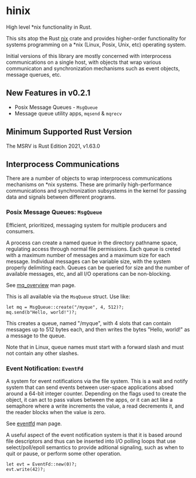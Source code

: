 # hinix
High level *nix functionality in Rust.

This sits atop the Rust [nix](https://github.com/nix-rust/nix) crate and provides higher-order functionality for systems programming on a *nix (Linux, Posix, Unix, etc) operating system.

Initial versions of this library are mostly concerned with interprocess communications on a single host, with objects that wrap various communicaton and synchronization mechanisms such as event objects, message querues, etc.

## New Features in v0.2.1

- Posix Message Queues - `MsgQueue`
- Message queue utility apps, `mqsend` & `mqrecv`

## Minimum Supported Rust Version

The MSRV is Rust Edition 2021, v1.63.0

## Interprocess Communications

There are a number of objects to wrap interprocess communications mechanisms on *nix systems. These are primarily high-performance communications and synchronization subsystems in the kernel for passing data and signals between different programs.

### Posix Message Queues: `MsgQueue`

Efficient, prioritized, messaging system for multiple producers and consumers.

A process can create a named queue in the directory pathname space, regulating access through normal file permissions. Each queue is creted with a maximum number of messages and a maximum size for each message. Individual messages can be variable size, with the system properly delimiting each. Queues can be queried for size and the number of available messages, etc, and all I/O operations can be non-blocking.

See [mq_overview](https://man7.org/linux/man-pages/man7/mq_overview.7.html) man page.

This is all available via the `MsqQueue` struct. Use like:

    let mq = MsgQueue::create("/myque", 4, 512)?;
    mq.send(b"Hello, world!")?;

This creates a queue, named "/myque", with 4 slots that can contain messages up to 512 bytes each, and then writes the bytes "Hello, world!" as a message to the queue.

Note that in Linux, queue names must start with a forward slash and must not contain any other slashes.

### Event Notification: `EventFd`

A system for event notifications via the file system. This is a wait and notify system that can send events between user-space applications absed around a 64-bit integer counter. Depending on the flags used to create the object, it can act to pass values between the apps, or it can act like a semaphore where a write increments the value, a read decrements it, and the reader blocks when the value is zero.

See [eventfd](https://man7.org/linux/man-pages/man2/eventfd.2.html) man page.

A useful aspect of the event notification system is that it is based around file descriptors and thus can be inserted into I/O polling loops that use select/poll/epoll semantics to provide aditional signaling, such as when to quit or pause, or perform some other operation.

    let evt = EventFd::new(0)?;
    evt.write(42)?;
